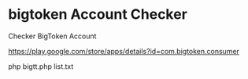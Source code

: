# bigtoken Account Checker
Checker BigToken Account

https://play.google.com/store/apps/details?id=com.bigtoken.consumer

php bigtt.php list.txt

